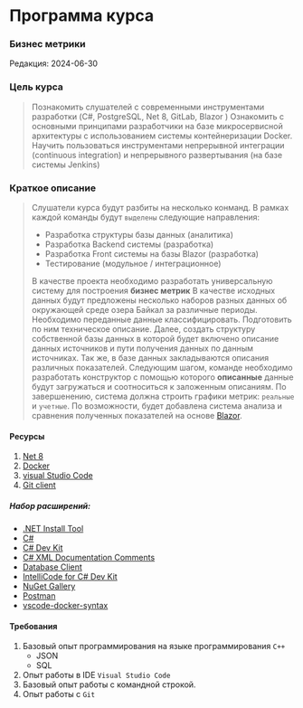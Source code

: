 # Программа курса
### Бизнес метрики

Редакция: 2024-06-30

### Цель курса
> Познакомить слушателей с современными инструментами разработки (C#, PostgreSQL, Net 8, GitLab, Blazor )
> Ознакомить с основными принципами разработчики на базе микросервисной архитектуры с использованием системы контейнеризации Docker. 
> Научить пользоваться инструментами непрерывной интеграции (continuous integration) и непрерывного развертывания (на базе системы Jenkins)

### Краткое описание
> Слушатели курса будут разбиты на несколько конманд. В рамках каждой команды будут `выделены` следующие направления:
> - Разработка структуры базы данных (аналитика)
> - Разработка Backend системы (разработка)
> - Разработка Front системы на базы Blazor (разработка)
> - Тестирование (модульное / интеграционное)
>
> В качестве проекта необходимо разработать универсальную систему для построения **бизнес метрик**
> В качестве исходных данных будут предложены несколько наборов разных данных об окружающей среде озера Байкал
> за различные периоды. Необходимо переданные данные классифицировать. Подготовить по ним техническое описание.
> Далее, создать структуру собственной базы данных в которой будет включено описание данных источников 
> и пути получения данных по данным источниках. Так же, в базе данных закладываются описания различных показателей.
> Следующим шагом, команде необходимо разработать конструктор с помощью которого **описанные** данные будут
> загружаться и соотноcиться к заложенным описаниям. 
> По завершенению, система должна строить графики метрик: `реальные` и `учетные`. По возможности, будет добавлена
> система анализа и сравнения полученных показателей на основе [Blazor](https://learn.microsoft.com/ru-ru/training/modules/build-your-first-blazor-web-app/). 

#### Ресурсы
1. [Net 8](https://dotnet.microsoft.com/ru-ru/download)
2. [Docker](https://www.docker.com/products/docker-desktop/)
3. [visual Studio Code](https://code.visualstudio.com/download)
4. [Git client](https://git-scm.com/downloads)

##### Набор расширений:
  - [.NET Install Tool](https://marketplace.visualstudio.com/items?itemName=ms-dotnettools.vscode-dotnet-runtime)
  - [C#](marketplace.visualstudio.com/items?itemName=ms-dotnettools.csharp)
  - [C# Dev Kit](https://marketplace.visualstudio.com/items?itemName=ms-dotnettools.csdevkit)
  - [C# XML Documentation Comments](https://marketplace.visualstudio.com/items?itemName=k--kato.docomment)
  - [Database Client](https://marketplace.visualstudio.com/items?itemName=cweijan.vscode-database-client2)
  - [IntelliCode for C# Dev Kit](https://marketplace.visualstudio.com/items?itemName=ms-dotnettools.vscodeintellicode-csharp)
  - [NuGet Gallery](https://marketplace.visualstudio.com/items?itemName=patcx.vscode-nuget-gallery)
  - [Postman](https://marketplace.visualstudio.com/items?itemName=Postman.postman-for-vscode)
  - [vscode-docker-syntax](https://marketplace.visualstudio.com/items?itemName=dunstontc.vscode-docker-syntax)

#### Требования
1. Базовый опыт программирования на языке программирования `C++`
   - JSON
   - SQL
2. Опыт работы в IDE `Visual Studio Code`
3. Базовый опыт работы с командной строкой.
4. Опыт работы с `Git`

 
 

